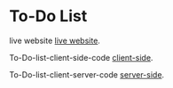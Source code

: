 # To-Do List

live website [live website](https://to-do-list-494ad.web.app).

To-Do-list-client-side-code [client-side](https://github.com/hossain101199/To-Do-list-client-side).

To-Do-list-client-server-code [server-side](https://github.com/hossain101199/To-Do-list-server-side).
